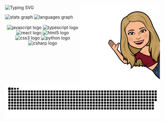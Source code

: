 
![Typing SVG](https://readme-typing-svg.demolab.com?font=Righteous&size=59&pause=1000&color=44E0E4&background=FFEED500&center=true&width=395&height=83&lines=Hello+World!+) <img height="260px" src="https://github.com/apullenb/apullenb/blob/main/sticker.png" align="right" />

<div align="left">
  <img src="https://github-readme-stats.vercel.app/api?username=apullenb&hide_title=false&hide_rank=false&show_icons=true&include_all_commits=true&count_private=true&disable_animations=false&theme=dracula&locale=en&hide_border=false" height="160" alt="stats graph"  />
  <img src="https://github-readme-stats.vercel.app/api/top-langs?username=apullenb&locale=en&hide_title=false&layout=compact&card_width=330&hide=css,vue,html&langs_count=7&theme=dracula&hide_border=false" height="160" alt="languages graph"  />
</div>
<br>
<div align="center"  >
  <img src="https://cdn.jsdelivr.net/gh/devicons/devicon/icons/javascript/javascript-original.svg" height="50" width="62" alt="javascript logo"  />
  <img src="https://cdn.jsdelivr.net/gh/devicons/devicon/icons/typescript/typescript-plain.svg" height="50" width="62" alt="typescript logo"  />
  <img src="https://cdn.jsdelivr.net/gh/devicons/devicon/icons/react/react-original.svg" height="50" width="62" alt="react logo"  />
  <img src="https://cdn.jsdelivr.net/gh/devicons/devicon/icons/html5/html5-original.svg" height="50" width="62" alt="html5 logo"  />
  <img src="https://cdn.jsdelivr.net/gh/devicons/devicon/icons/css3/css3-original.svg" height="50" width="62" alt="css3 logo"  />
  <img src="https://cdn.jsdelivr.net/gh/devicons/devicon/icons/python/python-original.svg" height="50" width="62" alt="python logo"  />
  <img src="https://cdn.jsdelivr.net/gh/devicons/devicon/icons/csharp/csharp-original.svg" height="50" width="62" alt="csharp logo"  />
</div>



<img src="https://raw.githubusercontent.com/apullenb/apullenb/output/snake.svg" alt="Snake animation" width='905px' />


<!--
## About Me
#### I'm Andrea Pullen, a full stack developer. Although I love learning new languages and technologies, JavaScript and JavaScript frameworks are my favorite.



<img height="155em" src="https://github-readme-stats.vercel.app/api?username=apullenb&show_icons=true&hide_border=true&&count_private=true&include_all_commits=true" /> [![Top Langs](https://github-readme-stats.vercel.app/api/top-langs/?username=apullenb&hide=css,vue,html&langs_count=6&hide_progress=true)](https://github.com/anuraghazra/github-readme-stats) 

<div align="center">
  <img src="https://img.shields.io/static/v1?message=LinkedIn&logo=linkedin&label=&color=0077B5&logoColor=white&labelColor=&style=for-the-badge" height="35" alt="linkedin logo"  />
</div>


**apullenb/apullenb** is a ✨ _special_ ✨ repository because its `README.md` (this file) appears on your GitHub profile.

[![Typing SVG](https://readme-typing-svg.demolab.com?font=Righteous&size=59&pause=1000&color=44E0E4&background=FFEED500&center=true&vCenter=true&width=810&height=93&lines=Hello+World!+)](https://git.io/typing-svg) 
[![Top Langs](https://github-readme-stats.vercel.app/api/top-langs/?username=apullenb&hide=css,vue,html&langs_count=8)](https://github.com/anuraghazra/github-readme-stats)
![Jokes Card](https://readme-jokes.vercel.app/api)

<img height="180em" src="https://github-readme-stats.vercel.app/api?username=apullenb&show_icons=true&hide_border=true&&count_private=true&include_all_commits=true" />


Here are some ideas to get you started:

- 🔭 I’m currently working on ...
- 🌱 I’m currently learning ...
- 👯 I’m looking to collaborate on ...
- 🤔 I’m looking for help with ...
- 💬 Ask me about ...
- 📫 How to reach me: ...
- 😄 Pronouns: ...
- ⚡ Fun fact: ...
-->
